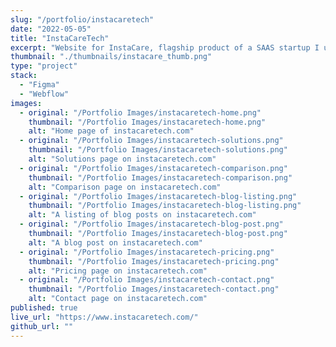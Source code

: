 ```yaml
---
slug: "/portfolio/instacaretech"
date: "2022-05-05"
title: "InstaCareTech"
excerpt: "Website for InstaCare, flagship product of a SAAS startup I used to work for."
thumbnail: "./thumbnails/instacare_thumb.png"
type: "project"
stack:
  - "Figma"
  - "Webflow"
images:
  - original: "/Portfolio Images/instacaretech-home.png"
    thumbnail: "/Portfolio Images/instacaretech-home.png"
    alt: "Home page of instacaretech.com"
  - original: "/Portfolio Images/instacaretech-solutions.png"
    thumbnail: "/Portfolio Images/instacaretech-solutions.png"
    alt: "Solutions page on instacaretech.com"
  - original: "/Portfolio Images/instacaretech-comparison.png"
    thumbnail: "/Portfolio Images/instacaretech-comparison.png"
    alt: "Comparison page on instacaretech.com"
  - original: "/Portfolio Images/instacaretech-blog-listing.png"
    thumbnail: "/Portfolio Images/instacaretech-blog-listing.png"
    alt: "A listing of blog posts on instacaretech.com"
  - original: "/Portfolio Images/instacaretech-blog-post.png"
    thumbnail: "/Portfolio Images/instacaretech-blog-post.png"
    alt: "A blog post on instacaretech.com"
  - original: "/Portfolio Images/instacaretech-pricing.png"
    thumbnail: "/Portfolio Images/instacaretech-pricing.png"
    alt: "Pricing page on instacaretech.com"
  - original: "/Portfolio Images/instacaretech-contact.png"
    thumbnail: "/Portfolio Images/instacaretech-contact.png"
    alt: "Contact page on instacaretech.com"
published: true
live_url: "https://www.instacaretech.com/"
github_url: ""
---
```

